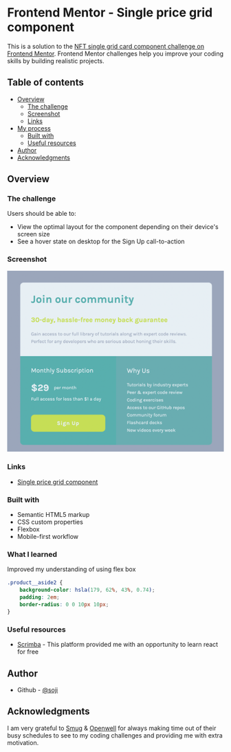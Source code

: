 # Frontend Mentor - Single price grid component

This is a solution to the [NFT single grid card component challenge on Frontend Mentor](https://www.frontendmentor.io/challenges/single-price-grid-component-5ce41129d0ff452fec5abbbc). Frontend Mentor challenges help you improve your coding skills by building realistic projects.

## Table of contents

- [Overview](#overview)
  - [The challenge](#the-challenge)
  - [Screenshot](#screenshot)
  - [Links](#links)
- [My process](#my-process)
  - [Built with](#built-with)
  - [Useful resources](#useful-resources)
- [Author](#author)
- [Acknowledgments](#acknowledgments)

## Overview

### The challenge

Users should be able to:

- View the optimal layout for the component depending on their device's screen size
- See a hover state on desktop for the Sign Up call-to-action

### Screenshot

![](./images/screenshot.png)

### Links

- [Single price grid component](https://single-price-grid-component-eta-red.vercel.app/)

### Built with

- Semantic HTML5 markup
- CSS custom properties
- Flexbox
- Mobile-first workflow

### What I learned

Improved my understanding of using flex box

```css
.product__aside2 {
	background-color: hsla(179, 62%, 43%, 0.74);
	padding: 2em;
	border-radius: 0 0 10px 10px;
}
```

### Useful resources

- [Scrimba](https://scrimba.com/learn/learnreact) - This platform provided me with an opportunity to learn react for free

## Author

- Github - [@soji](https://github.com/soji-opa)

## Acknowledgments

I am very grateful to [Smug](https://github.com/theadusamuel) & [Openwell](https://github.com/openwell) for always making time out of their busy schedules to see to my coding challenges and providing me with extra motivation.

